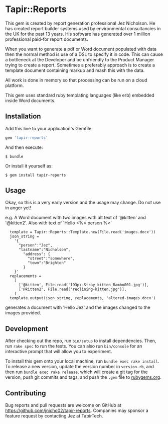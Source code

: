# Tapir::Reports

This gem is created by report generation professional Jez Nicholson. He has created report builder systems used by environmental consultancies in the UK for the past 13 years. His software has generated over 1 million professional paid-for report documents.

When you want to generate a pdf or Word document populated with data then the normal method is use of a DSL to specify it in code. This can cause a bottleneck at the Developer and be unfriendly to the Product Manager trying to create a report. Sometimes a preferably approach is to create a template document containing markup and mash this with the data.

All work is done in memory so that processing can be run on a cloud platform.

This gem uses standard ruby templating languages (like erb) embedded inside Word documents.

## Installation

Add this line to your application's Gemfile:

```ruby
gem 'tapir-reports'
```

And then execute:

    $ bundle

Or install it yourself as:

    $ gem install tapir-reports

## Usage

Okay, so this is a very early version and the usage may change. Do not use in anger yet!

e.g. A Word document with two images with alt text of '@kitten' and '@kitten2'. Also with text of 'Hello <%= person %>'

```
  template = Tapir::Reports::Template.new(File.read('images.docx'))
  json_string =
    '{
      "person":"Jez",
      "lastname":"Nicholson",
        "address": {
          "street":"somewhere",
          "town":"Brighton"
        }
    }'
  replacements =
    [
      ['@kitten', File.read('193px-Stray_kitten_Rambo001.jpg')],
      ['@kitten2', File.read('reclining-kitten.jpg')],
    ]
  template.output(json_string, replacements, 'altered-images.docx')
```
generates a document with 'Hello Jez' and the images changed to the images provided.

## Development

After checking out the repo, run `bin/setup` to install dependencies. Then, run `rake spec` to run the tests. You can also run `bin/console` for an interactive prompt that will allow you to experiment.

To install this gem onto your local machine, run `bundle exec rake install`. To release a new version, update the version number in `version.rb`, and then run `bundle exec rake release`, which will create a git tag for the version, push git commits and tags, and push the `.gem` file to [rubygems.org](https://rubygems.org).

## Contributing

Bug reports and pull requests are welcome on GitHub at https://github.com/jnicho02/tapir-reports. Companies may sponsor a feature request by contacting Jez at TapirTech.
